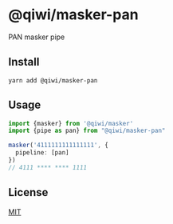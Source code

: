 # @qiwi/masker-pan
PAN masker pipe

## Install
```shell script
yarn add @qiwi/masker-pan
```

## Usage
```typescript
import {masker} from '@qiwi/masker'
import {pipe as pan} from "@qiwi/masker-pan"

masker('4111111111111111', {
  pipeline: [pan]
})
// 4111 **** **** 1111
```

## License
[MIT](https://github.com/qiwi/masker/blob/master/LICENSE)
